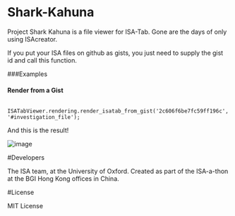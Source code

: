 Shark-Kahuna
============

Project Shark Kahuna is a file viewer for ISA-Tab. Gone are the days of only using ISAcreator.

If you put your ISA files on github as gists, you just need to supply the gist id and call this function.

###Examples

#### Render from a Gist

```
	ISATabViewer.rendering.render_isatab_from_gist('2c606f6be7fc59ff196c', '#investigation_file');
```

And this is the result! 

![image](https://isatools.files.wordpress.com/2014/06/localhost-63343-sharkkahuna-example-html.png?w=800)

#Developers

The ISA team, at the University of Oxford. Created as part of the ISA-a-thon at the BGI Hong Kong offices in China.

#License

MIT License
